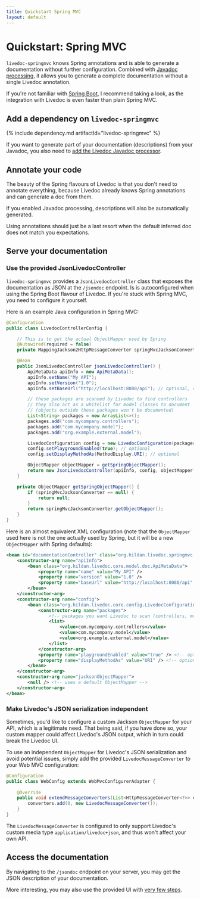 ```yaml
---
title: Quickstart Spring MVC
layout: default
---
```


# Quickstart: Spring MVC

`livedoc-springmvc` knows Spring annotations and is able to generate a documentation without further configuration. 
Combined with [Javadoc processing](../javadoc-processing), it allows you to generate a complete documentation without
 a single Livedoc annotation.

If you're not familiar with [Spring Boot](https://projects.spring.io/spring-boot), I recommend taking a look, as the 
integration with Livedoc is even faster than plain Spring MVC. 

## Add a dependency on `livedoc-springmvc`

{% include dependency.md artifactId="livedoc-springmvc" %}

If you want to generate part of your documentation (descriptions) from your Javadoc, you also need to 
[add the Livedoc Javadoc processor](../javadoc-processing).

## Annotate your code

The beauty of the Spring flavours of Livedoc is that you don't need to annotate everything, because Livedoc already 
knows Spring annotations and can generate a doc from them. 

If you enabled Javadoc processing, descriptions will also be automatically generated.

Using annotations should just be a last resort when the default inferred doc does not match you expectations.

## Serve your documentation

### Use the provided JsonLivedocController

`livedoc-springmvc` provides a `JsonLivedocController` class that exposes the documentation as JSON at the `/jsondoc`
 endpoint. Is is autoconfigured when using the Spring Boot flavour of Livedoc. If you're stuck with Spring MVC, you 
 need to configure it yourself.
 
Here is an example Java configuration in Spring MVC:

```java
@Configuration
public class LivedocControllerConfig {

    // This is to get the actual ObjectMapper used by Spring
    @Autowired(required = false)
    private MappingJackson2HttpMessageConverter springMvcJacksonConverter;

    @Bean
    public JsonLivedocController jsonLivedocController() {
        ApiMetaData apiInfo = new ApiMetaData();
        apiInfo.setName("My API");
        apiInfo.setVersion("1.0");
        apiInfo.setBaseUrl("http://localhost:8080/api"); // optional, defaults to the current server

        // these packages are scanned by Livedoc to find controllers
        // they also act as a whitelist for model classes to document
        // (objects outside these packages won't be documented)
        List<String> packages = new ArrayList<>();
        packages.add("com.mycompany.controllers");
        packages.add("com.mycompany.model");
        packages.add("org.example.external.model");

        LivedocConfiguration config = new LivedocConfiguration(packages);
        config.setPlaygroundEnabled(true); // optional
        config.setDisplayMethodAs(MethodDisplay.URI); // optional

        ObjectMapper objectMapper = getSpringObjectMapper();
        return new JsonLivedocController(apiInfo, config, objectMapper);
    }

    private ObjectMapper getSpringObjectMapper() {
        if (springMvcJacksonConverter == null) {
            return null;
        }
        return springMvcJacksonConverter.getObjectMapper();
    }
}
```

Here is an almost equivalent XML configuration (note that the `ObjectMapper` used here is not the one actually used by 
Spring, but it will be a new `ObjectMapper` with Spring defaults):
```xml
<bean id="documentationController" class="org.hildan.livedoc.springmvc.controller.JsonLivedocController">
    <constructor-arg name="apiInfo">
        <bean class="org.hildan.livedoc.core.model.doc.ApiMetaData">
            <property name="name" value="My API" />
            <property name="version" value="1.0" />
            <property name="baseUrl" value="http://localhost:8080/api" /> <!-- optional -->
        </bean>
    </constructor-arg>
    <constructor-arg name="config">
        <bean class="org.hildan.livedoc.core.config.LivedocConfiguration">
            <constructor-arg name="packages">
                <!-- packages you want Livedoc to scan (controllers, model classes, etc.) -->
                <list>
                    <value>com.mycompany.controllers</value>
                    <value>com.mycompany.model</value>
                    <value>org.example.external.model</value>
                </list>
            </constructor-arg>
            <property name="playgroundEnabled" value="true" /> <!-- optional -->
            <property name="displayMethodAs" value="URI" /> <!-- optional -->
        </bean>
    </constructor-arg>
    <constructor-arg name="jacksonObjectMapper">
        <null /> <!-- uses a default ObjectMapper -->
    </constructor-arg>
</bean>
```

### Make Livedoc's JSON serialization independent

Sometimes, you'd like to configure a custom Jackson `ObjectMapper` for your API, which is a legitimate need. 
That being said, if you have done so, your custom mapper could affect Livedoc's JSON output, which in turn could break 
the Livedoc UI.

To use an independent `ObjectMapper` for Livedoc's JSON serialization and avoid potential issues, simply add the 
provided `LivedocMessageConverter` to your Web MVC configuration: 

```java
@Configuration
public class WebConfig extends WebMvcConfigurerAdapter {
                                     
    @Override
    public void extendMessageConverters(List<HttpMessageConverter<?>> converters) {
        converters.add(0, new LivedocMessageConverter());
    }
}
```

The `LivedocMessageConverter` is configured to only support Livedoc's custom media type `application/livedoc+json`, 
and thus won't affect your own API.

## Access the documentation

By navigating to the `/jsondoc` endpoint on your server, you may get the JSON description of your documentation.

More interesting, you may also use the provided UI with [very few steps](../livedoc-ui).
